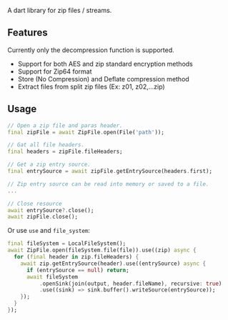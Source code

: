 <!-- 
This README describes the package. If you publish this package to pub.dev,
this README's contents appear on the landing page for your package.

For information about how to write a good package README, see the guide for
[writing package pages](https://dart.dev/guides/libraries/writing-package-pages). 

For general information about developing packages, see the Dart guide for
[creating packages](https://dart.dev/guides/libraries/create-library-packages)
and the Flutter guide for
[developing packages and plugins](https://flutter.dev/developing-packages). 
-->

A dart library for zip files / streams.

## Features

Currently only the decompression function is supported.

* Support for both AES and zip standard encryption methods
* Support for Zip64 format
* Store (No Compression) and Deflate compression method
* Extract files from split zip files (Ex: z01, z02,...zip)

## Usage

```dart
// Open a zip file and paras header.
final zipFile = await ZipFile.open(File('path'));

// Gat all file headers.
final headers = zipFile.fileHeaders;

// Get a zip entry source.
final entrySource = await zipFile.getEntrySource(headers.first);

// Zip entry source can be read into memory or saved to a file.
...

// Close resource
await entrySource?.close();
await zipFile.close();
```

Or use `use` and `file_system`:
```dart
final fileSystem = LocalFileSystem();
await ZipFile.open(fileSystem.file(file)).use((zip) async {
  for (final header in zip.fileHeaders) {
    await zip.getEntrySource(header).use((entrySource) async {
      if (entrySource == null) return;
      await fileSystem
          .openSink(join(output, header.fileName), recursive: true)
          .use((sink) => sink.buffer().writeSource(entrySource));
    });
  }
});
```